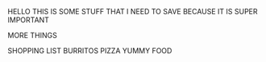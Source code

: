  HELLO THIS IS SOME STUFF THAT I NEED TO SAVE 
 BECAUSE IT IS SUPER IMPORTANT

 MORE THINGS

 SHOPPING LIST
 BURRITOS
 PIZZA
 YUMMY FOOD
 